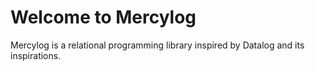 Welcome to Mercylog 
============================

Mercylog is a relational programming library inspired by Datalog and its inspirations. 

